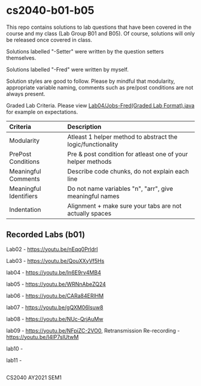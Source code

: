 # cs2040-b01-b05
This repo contains solutions to lab questions that have been covered in the course and my class (Lab Group B01 and B05). Of course, solutions will only be released once covered in class.

Solutions labelled "-Setter" were written by the question setters themselves.

Solutions labelled "-Fred" were written by myself.

Solution styles are good to follow. Please by mindful that modularity, appropriate variable naming, comments such as pre/post conditions are not always present.

Graded Lab Criteria. Please view [Lab04/Jobs-Fred(Graded Lab Format).java](https://github.com/frederickpek/cs2040-b01/blob/master/Lab04/Jobs-Fred(Graded%20Lab%20Format).java) for example on expectations.



|Criteria| Description |
|:---|:---|
|Modularity|Atleast 1 helper method to abstract the logic/functionality|
|PrePost Conditions|Pre & post condition for atleast one of your helper methods|
|Meaningful Comments|Describe code chunks, do not explain each line|
|Meaningful Identifiers| Do not name variables "n", "arr", give meaningful names|
|Indentation |Alignment + make sure your tabs are not actually spaces|


## Recorded Labs (b01)
Lab02 - https://youtu.be/nEqq0PrldrI

Lab03 - https://youtu.be/QouXXyVf5Hs

lab04 - https://youtu.be/ln6E9rv4MB4

lab05 - https://youtu.be/WRNnAbeZQ24

lab06 - https://youtu.be/CARa84ERlHM

lab07 - https://youtu.be/gQXM06Isuw8

lab08 - https://youtu.be/NUc-QrjAuMw

lab09 - https://youtu.be/NFpiZC-2VO0, Retransmission Re-recording - https://youtu.be/I4IP7slUtwM

lab10 - 

lab11 - 

## 
CS2040 AY2021 SEM1
